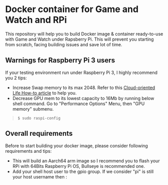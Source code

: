 # Docker container for Game and Watch and RPi

This repository will help you to build Docker image & container ready-to-use with Game and Watch under Rapsberry Pi.
This will prevent you starting from scratch, facing building issues and save lot of time.


## Warnings for Raspberry Pi 3 users
If your testing environment run under Raspberry Pi 3, I highly recommend you 2 tips:
- Increase Swap memory to its max 2048. Refer to this [Cloud-oriented Life How-to article](https://cloudolife.com/2021/01/01/Raspberry-Pi/Resizing-or-disable-Swap-Size/) to help you.
- Decrease GPU mem to its lowest capacity to 16Mb by running below shell command. Go to "Performance Options" Menu, then "GPU memory" submenu.
> ``$ sudo raspi-config``

## Overall requirements
Before to start building your docker image, please consider following requirements and tips:
- This will build an Aarch64 arm image so I recommend you to flash your RPi with 64Bits Raspberry Pi OS, Bullseye is recommended one.
- Add your shell host user to the gpio group. If we consider "pi" is still your host username then :
> 
